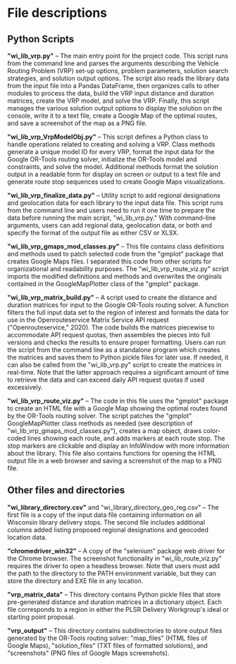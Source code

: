 # File descriptions


## Python Scripts

**"wi_lib_vrp.py"** – The main entry point for the project code. This script runs from the command line and parses the arguments describing the Vehicle Routing Problem (VRP) set-up options, problem parameters, solution search strategies, and solution output options. The script also reads the library data from the input file into a Pandas DataFrame, then organizes calls to other modules to process the data, build the VRP input distance and duration matrices, create the VRP model, and solve the VRP. Finally, this script manages the various solution output options to display the solution on the console, write it to a text file, create a Google Map of the optimal routes, and save a screenshot of the map as a PNG file.

**"wi_lib_vrp_VrpModelObj.py"** – This script defines a Python class to handle operations related to creating and solving a VRP. Class methods generate a unique model ID for every VRP, format the input data for the Google OR-Tools routing solver, initialize the OR-Tools model and constraints, and solve the model. Additional methods format the solution output in a readable form for display on screen or output to a text file and generate route stop sequences used to create Google Maps visualizations.

**"wi_lib_vrp_finalize_data.py"** – Utility script to add regional designations and geolocation data for each library to the input data file. This script runs from the command line and users need to run it one time to prepare the data before running the main script, "wi_lib_vrp.py." With command-line arguments, users can add regional data, geolocation data, or both and specify the format of the output file as either CSV or XLSX.

**"wi_lib_vrp_gmaps_mod_classes.py"** – This file contains class definitions and methods used to patch selected code from the "gmplot" package that creates Google Maps files. I separated this code from other scripts for organizational and readability purposes. The "wi_lib_vrp_route_viz.py" script imports the modified definitions and methods and overwrites the originals contained in the GoogleMapPlotter class of the "gmplot" package.

**"wi_lib_vrp_matrix_build.py"** – A script used to create the distance and duration matrices for input to the Google OR-Tools routing solver. A function filters the full input data set to the region of interest and formats the data for use in the Openrouteservice Matrix Service API request ("Openrouteservice," 2020). The code builds the matrices piecewise to accommodate API request quotas, then assembles the pieces into full versions and checks the results to ensure proper formatting. Users can run the script from the command line as a standalone program which creates the matrices and saves them to Python pickle files for later use. If needed, it can also be called from the "wi_lib_vrp.py" script to create the matrices in real-time. Note that the latter approach requires a significant amount of time to retrieve the data and can exceed daily API request quotas if used excessively.

**"wi_lib_vrp_route_viz.py"** – The code in this file uses the "gmplot" package to create an HTML file with a Google Map showing the optimal routes found by the OR-Tools routing solver. The script patches the "gmplot" GoogleMapPlotter class methods as needed (see description of "wi_lib_vrp_gmaps_mod_classes.py"), creates a map object, draws color-coded lines showing each route, and adds markers at each route stop. The stop markers are clickable and display an InfoWindow with more information about the library. This file also contains functions for opening the HTML output file in a web browser and saving a screenshot of the map to a PNG file.

## Other files and directories

**"wi_library_directory.csv"** and "wi_library_directory_geo_reg.csv" – The first file is a copy of the input data file containing information on all Wisconsin library delivery stops. The second file includes additional columns added listing proposed regional designations and geocoded location data.

**"chromedriver_win32"** – A copy of the "selenium" package web driver for the Chrome browser. The screenshot functionality in "wi_lib_route_viz.py" requires the driver to open a headless browser. Note that users must add the path to the directory to the PATH environment variable, but they can store the directory and EXE file in any location.

**"vrp_matrix_data"** – This directory contains Python pickle files that store pre-generated distance and duration matrices in a dictionary object. Each file corresponds to a region in either the PLSR Delivery Workgroup's ideal or starting point proposal.

**"vrp_output"** – This directory contains subdirectories to store output files generated by the OR-Tools routing solver: "map_files" (HTML files of Google Maps), "solution_files" (TXT files of formatted solutions), and "screenshots" (PNG files of Google Maps screenshots).

